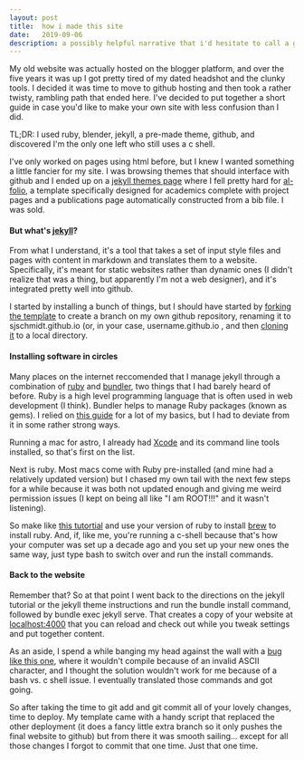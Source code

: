 ```yaml
---
layout: post
title:  how i made this site
date:   2019-09-06
description: a possibly helpful narrative that i'd hesitate to call a guide
---
```


My old website was actually hosted on the blogger platform, and over the five years it was up I got pretty tired of my dated headshot and the clunky tools. I decided it was time to move to github hosting and then took a rather twisty, rambling path that ended here. I've decided to put together a short guide in case you'd like to make your own site with less confusion than I did. 

TL;DR: I used ruby, blender, jekyll, a pre-made theme, github, and discovered I'm the only one left who still uses a c shell. 

I've only worked on pages using html before, but I knew I wanted something a little fancier for my site. I was browsing themes that should interface with github and I ended up on a [jekyll themes page](https://jekyll-themes.com/free/) where I fell pretty hard for [al-folio](https://jekyll-themes.com/al-folio/), a template specifically designed for academics complete with project pages and a publications page automatically constructed from a bib file. I was sold. 

#### But what's [jekyll](https://jekyllrb.com/)?

From what I understand, it's a tool that takes a set of input style files and pages with content in markdown and translates them to a website. Specifically, it's meant for static websites rather than dynamic ones (I didn't realize that was a thing, but apparently I'm not a web designer), and it's integrated pretty well into github.

I started by installing a bunch of things, but I should have started by [forking the template](https://help.github.com/en/articles/fork-a-repo) to create a branch on my own github repository, renaming it to sjschmidt.github.io (or, in your case, username.github.io , and then [cloning it](https://help.github.com/en/articles/cloning-a-repository) to a local directory. 

#### Installing software in circles

Many places on the internet reccomended that I manage jekyll through a combination of [ruby](https://www.ruby-lang.org/en/) and [bundler](https://bundler.io/), two things that I had barely heard of before. Ruby is a high level programming language that is often used in web development (I think). Bundler helps to manage Ruby packages (known as gems). I relied on [this guide](https://www.taniarascia.com/make-a-static-website-with-jekyll/) for a lot of my basics, but I had to deviate from it in some rather strong ways. 

Running a mac for astro, I already had [Xcode](https://developer.apple.com/xcode/) and its command line tools installed, so that's first on the list. 

Next is ruby. Most macs come with Ruby pre-installed (and mine had a relatively updated version) but I chased my own tail with the next few steps for a while because it was both not updated enough and giving me weird permission issues (I kept on being all like "I am ROOT!!!" and it wasn't listening).

So make like [this tutortial](https://www.engineyard.com/blog/how-to-install-ruby-on-a-mac-with-chruby-rbenv-or-rvm) and use your version of ruby to install [brew](https://brew.sh/) to install ruby. And, if, like me, you're running a c-shell because that's how your computer was set up a decade ago and you set up your new ones the same way, just type bash to switch over and run the install commands. 

#### Back to the website

Remember that? So at that point I went back to the directions on the jekyll tutorial or the jekyll theme instructions and run the bundle install command, followed by bundle exec jekyll serve. That creates a copy of your website at [localhost:4000](http://localhost:4000) that you can reload and check out while you tweak settings and put together content. 

As an aside, I spend a while banging my head against the wall with a [bug like this one](https://github.com/csswizardry/inuit.css/issues/270#issuecomment-56056606), where it wouldn't compile because of an invalid ASCII character, and I thought the solution wouldn't work for me because of a bash vs. c shell issue. I eventually translated those commands and got going. 

So after taking the time to git add and git commit all of your lovely changes, time to deploy. My template came with a handy script that replaced the other deployment (it does a fancy little extra branch so it only pushes the final website to github) but from there it was smooth sailing... except for all those changes I forgot to commit that one time. Just that one time.






